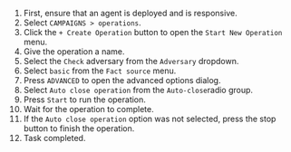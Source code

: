 1. First, ensure that an agent is deployed and is responsive.
1. Select `CAMPAIGNS > operations`.
1. Click the `+ Create Operation` button to open the `Start New Operation` menu.
1. Give the operation a name.
1. Select the `Check` adversary from the `Adversary` dropdown.
1. Select `basic` from the `Fact source` menu.
1. Press `ADVANCED` to open the advanced options dialog.
1. Select `Auto close operation` from the `Auto-close`radio group.
1. Press `Start` to run the operation.
1. Wait for the operation to complete.
1. If the `Auto close operation` option was not selected, press the stop button to finish the operation.
1. Task completed.

